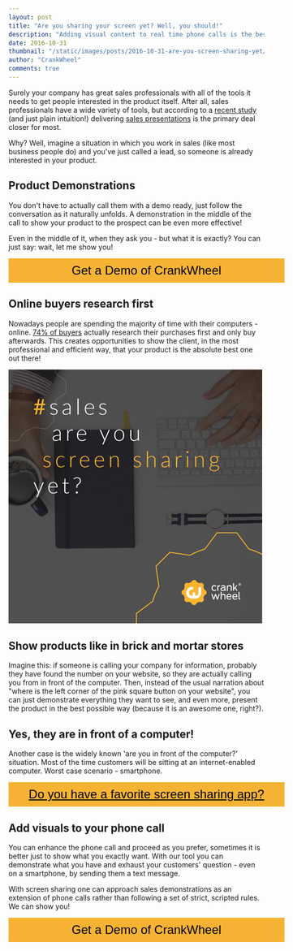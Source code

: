 ```yaml
---
layout: post
title: "Are you sharing your screen yet? Well, you should!"
description: "Adding visual content to real time phone calls is the best way to send the message across without the need for explaining in detail how things work."
date: 2016-10-31
thumbnail: "/static/images/posts/2016-10-31-are-you-screen-sharing-yet/are-you-screen-sharing-yet.jpg"
author: "CrankWheel"
comments: true
---
```


Surely your company has great sales professionals with all of the tools it needs to get people interested in the product itself. After all, sales professionals have a wide variety of tools, but according to a [recent study](https://www.surveymonkey.com/r/SalesTech-Survey-CrankWheel) (and just plain intuition!) delivering [sales presentations](http://crankwheel.com/web-demos/) is the primary deal closer for most.

Why? Well, imagine a situation in which you work in sales (like most business people do) and you've just called a lead, so someone is already interested in your product.

## Product Demonstrations

You don't have to actually call them with a demo ready, just follow the conversation as it naturally unfolds. A demonstration in the middle of the call to show your product to the prospect can be even more effective!

Even in the middle of  it, when they ask you - but what it is exactly?  You can just say: wait, let me show you!

<style>
	.btn-signup {
		padding-top: 11px !important;
		border-radius: 0px !important;
		background-color: #f6b333;
		text-align: center;
		padding: 10px 20px !important;
		border: 0px !important;
		width: 100%;
		margin-bottom: 20px;
	}
	.btn-signup a {
		color: black !important;
		font-family: 'Titillium Web', sans-serif;
		font-size: 24px !important;
		font-weight: normal !important;
	}
</style>
<div class="btn-signup"><a style="cursor: pointer;" class="crankwheel-com-showu-launch-button">Get a Demo of CrankWheel</a></div>

## Online buyers research first

Nowadays people are spending the majority of time with their computers - online. [74% of buyers](http://blogs.forrester.com/lori_wizdo/15-05-25-myth_busting_101_insights_intothe_b2b_buyer_journey) actually research their purchases first and only buy afterwards. This creates opportunities to show the client, in the most professional and efficient way, that your product is the absolute best one out there!

<div class="wp-caption aligncenter noLightbox">
<img class="responsive-img" src="/static/images/posts/2016-10-31-are-you-screen-sharing-yet/are-you-screen-sharing-yet.jpg" alt="Screen Sharing Yet" />
</div>

## Show products like in brick and mortar stores

Imagine this: if someone is calling your company for information, probably they have found the number on your website, so they are actually calling you from in front of the computer. Then, instead of the usual narration about "where is the left corner of the pink square button on your website", you can just demonstrate everything they want to see, and even more, present the product in the best possible way (because it is an awesome one, right?).

## Yes, they are in front of a computer!

Another case is the widely known 'are you in front of the computer?' situation. Most of the time customers will be sitting at an internet-enabled computer. Worst case scenario - smartphone.

<style>
	.btn-signup {
		padding-top: 11px !important;
		border-radius: 0px !important;
		background-color: #f6b333;
		text-align: center;
		padding: 10px 20px !important;
		border: 0px !important;
		width: 100%;
		margin-bottom: 20px;
	}
	.btn-signup a {
		color: black !important;
		font-family: 'Titillium Web', sans-serif;
		font-size: 24px !important;
		font-weight: normal !important;
	}
</style>
<div class="btn-signup"><a href="https://crankwheel.typeform.com/to/CjIolx">Do you have a favorite screen sharing app?</a></div>

## Add visuals to your phone call

You can enhance the phone call and proceed as you prefer, sometimes it is better just to show what you exactly want. With our tool you can demonstrate what you have and exhaust your customers' question - even on a smartphone, by sending them a text message.

With screen sharing  one can approach sales demonstrations as an extension of phone calls rather than following a set of strict, scripted rules. We can show you!

<div class="btn-signup"><a style="cursor: pointer;" class="crankwheel-com-showu-launch-button">Get a Demo of CrankWheel</a></div>
